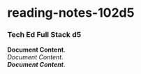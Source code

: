 # reading-notes-102d5
### Tech Ed Full Stack d5

**Document Content**.  
*Document Content*.  
_**Document Content**_.   
